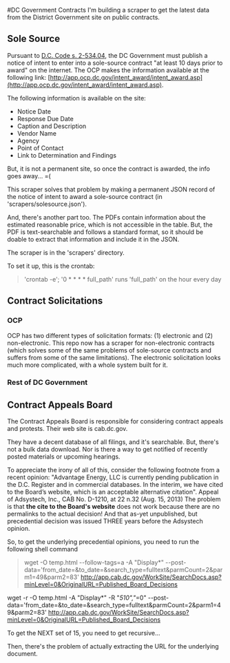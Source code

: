 #DC Government Contracts
I'm building a scraper to get the latest data from the District Government site on public contracts.

## Sole Source
Pursuant to [D.C. Code s. 2-534.04](http://dccode.org/simple/sections/2-354.04.html), the DC Government must publish a notice of intent to enter into a sole-source contract "at least 10 days prior to award" on the internet. The OCP makes the information available at the following link: [http://app.ocp.dc.gov/intent_award/intent_award.asp](http://app.ocp.dc.gov/intent_award/intent_award.asp).

The following information is available on the site:
* Notice Date
* Response Due Date
* Caption and Description
* Vendor Name
* Agency
* Point of Contact
* Link to Determination and Findings

But, it is not a permanent site, so once the contract is awarded, the info goes away... =(

This scraper solves that problem by making a permanent JSON record of the notice of intent to award a sole-source contract (in 'scrapers/solesource.json').

And, there's another part too. The PDFs contain information about the estimated reasonable price, which is not accessible in the table. But, the PDF is text-searchable and follows a standard format, so it should be doable to extract that information and include it in the JSON.

The scraper is in the 'scrapers' directory.

To set it up, this is the crontab:

> 'crontab -e'; '0 * * * * full_path' runs 'full_path' on the hour every day

## Contract Solicitations
### OCP
OCP has two different types of solicitation formats: (1) electronic and (2) non-electronic. This repo now has a scraper for non-electronic contracts (which solves some of the same problems of sole-source contracts and suffers from some of the same limitations). The electronic solicitation looks much more complicated, with a whole system built for it. 
  
### Rest of DC Government

## Contract Appeals Board
The Contract Appeals Board is responsible for considering contract appeals and protests. Their web site is cab.dc.gov.

They have a decent database of all filings, and it's searchable. But, there's not a bulk data download. Nor is there a way to get notified of recently posted materials or upcoming hearings.

To appreciate the irony of all of this, consider the following footnote from a recent opinion: "Advantage Energy, LLC is currently pending publication in the D.C. Register and in commercial databases. In the interim, we have cited to the Board’s website, which is an acceptable alternative citation". Appeal of Adsystech, Inc., CAB No. D-1210, at 22 n.32 (Aug. 15, 2013) The problem is that **the cite to the Board's website** does not work because there are no permalinks to the actual decision! And that as-yet unpublished, but precedential decision was issued THREE years before the Adsystech opinion.

So, to get the underlying precedential opinions, you need to run the following shell command

> wget -O temp.html --follow-tags=a -A "Display*" --post-data='from_date=&to_date=&search_type=fulltext&parmCount=2&parm1=49&parm2=83' http://app.cab.dc.gov/WorkSite/SearchDocs.asp?minLevel=0&OriginalURL=Published_Board_Decisions

wget -r -O temp.html -A "Display*" -R "*510","*=0" --post-data='from_date=&to_date=&search_type=fulltext&parmCount=2&parm1=49&parm2=83' http://app.cab.dc.gov/WorkSite/SearchDocs.asp?minLevel=0&OriginalURL=Published_Board_Decisions


To get the NEXT set of 15, you need to get recursive...

Then, there's the problem of actually extracting the URL for the underlying document.
